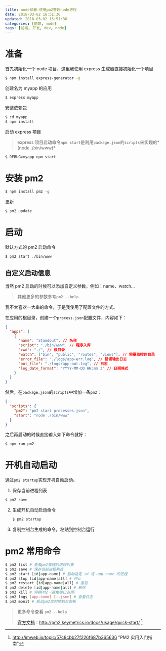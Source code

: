 ```yaml
---
title: node部署-使用pm2管理node进程
date: 2018-03-02 16:51:36
updated: 2018-03-02 16:51:36
categories: [前端, node]
tags: [前端, 开发, dev, node]
---
```


# 准备

首先初始化一个 node 项目，这里我使用 express 生成器直接初始化一个项目

<!-- more -->

```bash
$ npm install express-generator -g
```

创建名为 myapp 的应用

```bash
$ express myapp
```

安装依赖包

```bash
$ cd myapp
$ npm install
```

启动 express 项目

> express 项目启动命令`npm start`是利用`package.json`的`scripts`来实现的*(node ./bin/www)*

```bash
$ DEBUG=myapp npm start
```

# 安装 pm2

```bash
$ npm install pm2 -g
```

更新

```bash
$ pm2 update
```

# 启动

默认方式的 pm2 启动命令

```bash
$ pm2 start ./bin/www
```

## 自定义启动信息

当然 pm2 启动的时候可以添加自定义参数，例如：name、watch...

> 其他更多的参数参考`pm2 --help`

我不太喜欢一大串的命令，于是我使用了配置文件的方式。

在应用的根目录，创建一个`process.json`配置文件，内容如下：

```json
{
  "apps": [
    {
      "name": "Standout", // 名称
      "script": "./bin/www", // 程序入库
      "cwd": "./", // 根目录
      "watch": ["bin", "public", "routes", "views"], // 需要监控的目录
      "error_file": "./logs/app-err.log", // 错误输出日志
      "out_file": "./logs/app-out.log", // 日志
      "log_date_format": "YYYY-MM-DD HH:mm Z" // 日期格式
    }
  ]
}
```

然后，在`package.json`的`scripts`中增加一条`pm2`：

```json
{
  "scripts": {
    "pm2": "pm2 start processes.json",
    "start": "node ./bin/www"
  }
}
```

之后再启动的时候直接输入如下命令就好：

```bash
$ npm run pm2
```

# 开机自动启动

通过`pm2 startup`实现开机自动启动。

1.  保存当前进程列表


```bash
$ pm2 save
```

2.  生成开机自动启动命令

    ```bash
    $ pm2 startup
    ```

3.  复制控制台生成的命令，粘贴到控制台运行

# pm2 常用命令

```bash
$ pm2 list # 查看pm2管理的进程列表
$ pm2 save # 保存当前进程列表
$ pm2 start [id|app-name] # 启动指定 id 或 app name 的进程
$ pm2 stop [id|app-name|all] # 停止
$ pm2 restart [id|app-name|all] # 重启
$ pm2 delete [id|app-name|all] # 删除
$ pm2 kill # 停掉PM2（避免端口占用）
$ pm2 logs [app-name] [--json] # 查看日志
$ pm2 monit # 启动pm2实时控制台面板
```

> 更多命令查看 `pm2 --help`
>
> [官方文档][1]：http://pm2.keymetrics.io/docs/usage/quick-start/ [^pm2实用入门指南]

[^pm2实用入门指南]: http://imweb.io/topic/57c8cbb27f226f687b365636 "PM2 实用入门指南"

[1]: http://pm2.keymetrics.io/docs/usage/quick-start/ '官方文档'
